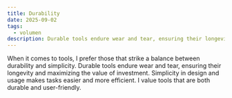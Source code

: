 ```yaml
---
title: Durability
date: 2025-09-02
tags:
  - volumen
description: Durable tools endure wear and tear, ensuring their longevity and maximizing the value of investment.
---
```


When it comes to tools, I prefer those that strike a balance between durability and simplicity. Durable tools endure wear and tear, ensuring their longevity and maximizing the value of investment. Simplicity in design and usage makes tasks easier and more efficient. I value tools that are both durable and user-friendly.